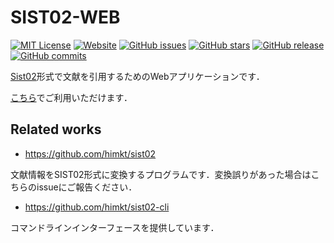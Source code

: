 # SIST02-WEB

[![MIT License](http://img.shields.io/badge/license-MIT-blue.svg?style=flat)](LICENSE)
[![Website](https://img.shields.io/website-up-down-green-red/http/shields.io.svg?maxAge=2592000)](https://sist02-web.herokuapp.com/)
[![GitHub issues](https://img.shields.io/github/issues/himkt/sist02-web.svg)](https://github.com/himkt/sist02-web/issues)
[![GitHub stars](https://img.shields.io/github/stars/himkt/sist02-web.svg)](https://github.com/himkt/sist02-web/stargazers) 
[![GitHub release](https://img.shields.io/github/release/qubyte/rubidium.svg?maxAge=2592000)](https://github.com/himkt/sist02-web) 
[![GitHub commits](https://img.shields.io/github/commits-since/SubtitleEdit/subtitleedit/3.4.7.svg?maxAge=2592000)](https://github.com/himkt/sist02-web)


[Sist02](https://jipsti.jst.go.jp/sist/handbook/sist02_2007/main.htm)形式で文献を引用するためのWebアプリケーションです．

[こちら](https://sist02-web.herokuapp.com/)でご利用いただけます．

## Related works

- https://github.com/himkt/sist02

文献情報をSIST02形式に変換するプログラムです．変換誤りがあった場合はこちらのissueにご報告ください．

- https://github.com/himkt/sist02-cli

コマンドラインインターフェースを提供しています．
